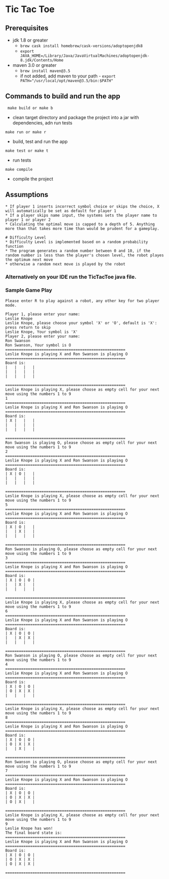 # Tic Tac Toe

## Prerequisites

* jdk 1.8 or greater
    - `brew cask install homebrew/cask-versions/adoptopenjdk8`
    - `export JAVA_HOME=/Library/Java/JavaVirtualMachines/adoptopenjdk-8.jdk/Contents/Home`
* maven 3.0 or greater
    - `brew install maven@3.5`
    - if not added, add maven to your path - `export PATH="/usr/local/opt/maven@3.5/bin:$PATH"`
    
## Commands to build and run the app

``` make build or make b``` 
* clean target directory and package the project into a jar with dependencies, adn run tests                 

``` make run or make r ``` 
* build, test and run the app

``` make test or make t ``` 
* run tests

``` make compile ``` 
* compile the project

## Assumptions

    * If player 1 inserts incorrect symbol choice or skips the choice, X will automatically be set as default for player 1
    * If a player skips name input, the systems sets the player name to player 1 or player 2
    * Calculating the optimal move is capped to a depth of 5. Anything more than that takes more time than would be prudent for a gameplay.
    
    # Difficulty Level
    * Difficulty Level is implemented based on a random probability function
    * The program generates a random number between 0 and 10, if the random number is less than the player's chosen level, the robot playes the optimum next move
    * otherwise a random next move is played by the robot
    


### Alternatively on your IDE run the TicTacToe java file.


### Sample Game Play
```
Please enter R to play against a robot, any other key for two player mode.

Player 1, please enter your name:
Leslie Knope
Leslie Knope, please choose your symbol 'X' or 'O', default is 'X': press return to skip
Leslie Knope, Your symbol is 'X'
Player 2, please enter your name:
Ron Swanson
Ron Swanson, Your symbol is O
=====================================================
Leslie Knope is playing X and Ron Swanson is playing O
=====================================================
Board is:
|   |   |   |
|   |   |   |
|   |   |   |

=====================================================
Leslie Knope is playing X, please choose as empty cell for your next move using the numbers 1 to 9
1
=====================================================
Leslie Knope is playing X and Ron Swanson is playing O
=====================================================
Board is:
| X |   |   |
|   |   |   |
|   |   |   |

=====================================================
Ron Swanson is playing O, please choose as empty cell for your next move using the numbers 1 to 9
2
=====================================================
Leslie Knope is playing X and Ron Swanson is playing O
=====================================================
Board is:
| X | O |   |
|   |   |   |
|   |   |   |

=====================================================
Leslie Knope is playing X, please choose as empty cell for your next move using the numbers 1 to 9
5
=====================================================
Leslie Knope is playing X and Ron Swanson is playing O
=====================================================
Board is:
| X | O |   |
|   | X |   |
|   |   |   |

=====================================================
Ron Swanson is playing O, please choose as empty cell for your next move using the numbers 1 to 9
3
=====================================================
Leslie Knope is playing X and Ron Swanson is playing O
=====================================================
Board is:
| X | O | O |
|   | X |   |
|   |   |   |

=====================================================
Leslie Knope is playing X, please choose as empty cell for your next move using the numbers 1 to 9
6
=====================================================
Leslie Knope is playing X and Ron Swanson is playing O
=====================================================
Board is:
| X | O | O |
|   | X | X |
|   |   |   |

=====================================================
Ron Swanson is playing O, please choose as empty cell for your next move using the numbers 1 to 9
4
=====================================================
Leslie Knope is playing X and Ron Swanson is playing O
=====================================================
Board is:
| X | O | O |
| O | X | X |
|   |   |   |

=====================================================
Leslie Knope is playing X, please choose as empty cell for your next move using the numbers 1 to 9
8
=====================================================
Leslie Knope is playing X and Ron Swanson is playing O
=====================================================
Board is:
| X | O | O |
| O | X | X |
|   | X |   |

=====================================================
Ron Swanson is playing O, please choose as empty cell for your next move using the numbers 1 to 9
7
=====================================================
Leslie Knope is playing X and Ron Swanson is playing O
=====================================================
Board is:
| X | O | O |
| O | X | X |
| O | X |   |

=====================================================
Leslie Knope is playing X, please choose as empty cell for your next move using the numbers 1 to 9
9
Leslie Knope has won!
The final board state is:
=====================================================
Leslie Knope is playing X and Ron Swanson is playing O
=====================================================
Board is:
| X | O | O |
| O | X | X |
| O | X | X |

=====================================================
```




